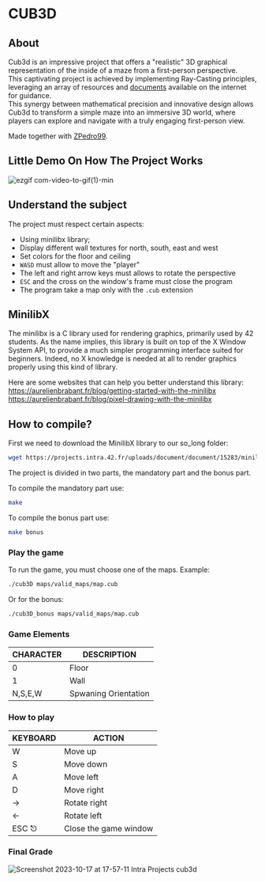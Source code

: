 # CUB3D

## About

Cub3d is an impressive project that offers a "realistic" 3D graphical representation of the inside of a maze from a first-person perspective.<br />
This captivating project is achieved by implementing Ray-Casting principles, leveraging an array of resources and [documents](https://lodev.org/cgtutor/raycasting.html) available on the internet for guidance.<br />
This synergy between mathematical precision and innovative design allows Cub3d to transform a simple maze into an immersive 3D world, where players can explore and navigate with a truly engaging first-person view.<br />

Made together with [ZPedro99](https://github.com/ZPedro99).

## Little Demo On How The Project Works


![ezgif com-video-to-gif(1)-min](https://github.com/RafaSoares1/CUB3D/assets/103336451/c9057800-168d-4527-a2a5-9eae973be42d)

## Understand the subject
The project must respect certain aspects:

- Using minilibx library;
- Display different wall textures for north, south, east and west
- Set colors for the floor and ceiling
- `WASD` must allow to move the "player"
- The left and right arrow keys must allows to rotate the perspective
- `ESC` and the cross on the window's frame must close the program
- The program take a map only with the `.cub` extension


## MinilibX

The minilibx is a C library used for rendering graphics, primarily used by 42 students. As the name implies, this library is built on top of the X Window System API, to provide a much simpler programming interface suited for beginners. Indeed, no X knowledge is needed at all to render graphics properly using this kind of library.

Here are some websites that can help you better understand this library:<br />
https://aurelienbrabant.fr/blog/getting-started-with-the-minilibx <br />
https://aurelienbrabant.fr/blog/pixel-drawing-with-the-minilibx <br />

## How to compile?

First we need to download the MinilibX library to our so_long folder:

```sh
wget https://projects.intra.42.fr/uploads/document/document/15283/minilibx-linux.tgz
```

The project is divided in two parts, the mandatory part and the bonus part.

To compile the mandatory part use:

```sh
make 
```
To compile the bonus part use:

```sh
make bonus
```

### Play the game


To run the game, you must choose one of the maps. Example:

```sh
./cub3D maps/valid_maps/map.cub
```

Or for the bonus:

```sh
./cub3D_bonus maps/valid_maps/map.cub
```

### Game Elements

| CHARACTER  | DESCRIPTION |
| ------------- | ------------- |
|   0 |    Floor |
|   1   |   Wall |
|   N,S,E,W   |   Spwaning Orientation |


### How to play

|KEYBOARD  | 	ACTION |
| ------- | -------- |
|W |	Move up |
|S |	Move down |
|A |	Move left |
|D |	Move right |
|→ |	Rotate right |
|← |	Rotate left |
|ESC ⎋ |	Close the game window |

### Final Grade

![Screenshot 2023-10-17 at 17-57-11 Intra Projects cub3d](https://github.com/RafaSoares1/CUB3D/assets/103336451/c0509757-916f-44a7-9b60-0fc855d92152)

